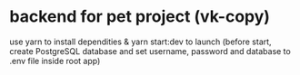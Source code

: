 # backend for pet project (vk-copy)
use yarn to install dependities & yarn start:dev to launch (before start, create PostgreSQL database and set username, password and database to .env file inside root app)
